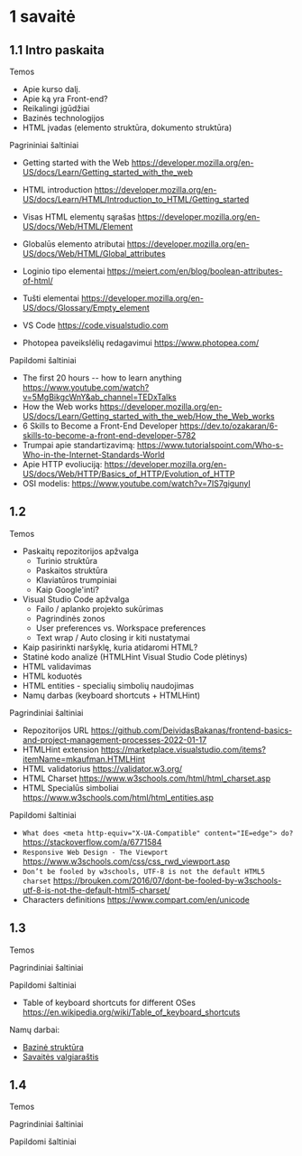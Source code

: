 # 1 savaitė

## 1.1 Intro paskaita

Temos

-   Apie kurso dalį.
-   Apie ką yra Front-end?
-   Reikalingi įgūdžiai
-   Bazinės technologijos
-   HTML įvadas (elemento struktūra, dokumento struktūra)

Pagrininiai šaltiniai

-   Getting started with the Web <https://developer.mozilla.org/en-US/docs/Learn/Getting_started_with_the_web>
-   HTML introduction <https://developer.mozilla.org/en-US/docs/Learn/HTML/Introduction_to_HTML/Getting_started>

-   Visas HTML elementų sąrašas <https://developer.mozilla.org/en-US/docs/Web/HTML/Element>
-   Globalūs elemento atributai <https://developer.mozilla.org/en-US/docs/Web/HTML/Global_attributes>
-   Loginio tipo elementai <https://meiert.com/en/blog/boolean-attributes-of-html/>
-   Tušti elementai <https://developer.mozilla.org/en-US/docs/Glossary/Empty_element>

-   VS Code <https://code.visualstudio.com>
-   Photopea paveikslėlių redagavimui <https://www.photopea.com/>

Papildomi šaltiniai

-   The first 20 hours -- how to learn anything <https://www.youtube.com/watch?v=5MgBikgcWnY&ab_channel=TEDxTalks>
-   How the Web works <https://developer.mozilla.org/en-US/docs/Learn/Getting_started_with_the_web/How_the_Web_works>
-   6 Skills to Become a Front-End Developer <https://dev.to/ozakaran/6-skills-to-become-a-front-end-developer-5782>
-   Trumpai apie standartizavimą: <https://www.tutorialspoint.com/Who-s-Who-in-the-Internet-Standards-World>
-   Apie HTTP evoliuciją: <https://developer.mozilla.org/en-US/docs/Web/HTTP/Basics_of_HTTP/Evolution_of_HTTP>
-   OSI modelis: <https://www.youtube.com/watch?v=7IS7gigunyI>

## 1.2

Temos

-   Paskaitų repozitorijos apžvalga
    -   Turinio struktūra
    -   Paskaitos struktūra
    -   Klaviatūros trumpiniai
    -   Kaip Google'inti?
-   Visual Studio Code apžvalga
    -   Failo / aplanko projekto sukūrimas
    -   Pagrindinės zonos
    -   User preferences vs. Workspace preferences
    -   Text wrap / Auto closing ir kiti nustatymai
-   Kaip pasirinkti naršyklę, kuria atidaromi HTML?
-   Statinė kodo analizė (HTMLHint Visual Studio Code plėtinys)
-   HTML validavimas
-   HTML koduotės
-   HTML entities - specialių simbolių naudojimas
-   Namų darbas (keyboard shortcuts + HTMLHint)

Pagrindiniai šaltiniai

-   Repozitorijos URL <https://github.com/DeividasBakanas/frontend-basics-and-project-management-processes-2022-01-17>
-   HTMLHint extension <https://marketplace.visualstudio.com/items?itemName=mkaufman.HTMLHint>
-   HTML validatorius <https://validator.w3.org/>
-   HTML Charset <https://www.w3schools.com/html/html_charset.asp>
-   HTML Specialūs simboliai <https://www.w3schools.com/html/html_entities.asp>

Papildomi šaltiniai

-   `What does <meta http-equiv="X-UA-Compatible" content="IE=edge"> do?` <https://stackoverflow.com/a/6771584>
-   `Responsive Web Design - The Viewport` <https://www.w3schools.com/css/css_rwd_viewport.asp>
-   `Don’t be fooled by w3schools, UTF-8 is not the default HTML5 charset` <https://brouken.com/2016/07/dont-be-fooled-by-w3schools-utf-8-is-not-the-default-html5-charset/>
-   Characters definitions <https://www.compart.com/en/unicode>

## 1.3

Temos

Pagrindiniai šaltiniai

Papildomi šaltiniai

-   Table of keyboard shortcuts for different OSes <https://en.wikipedia.org/wiki/Table_of_keyboard_shortcuts>

Namų darbai:

-   [Bazinė struktūra](./1.3/assigments/basic-structure)
-   [Savaitės valgiaraštis](./1.3/assigments/weekly-menu)

## 1.4

Temos

Pagrindiniai šaltiniai

Papildomi šaltiniai
